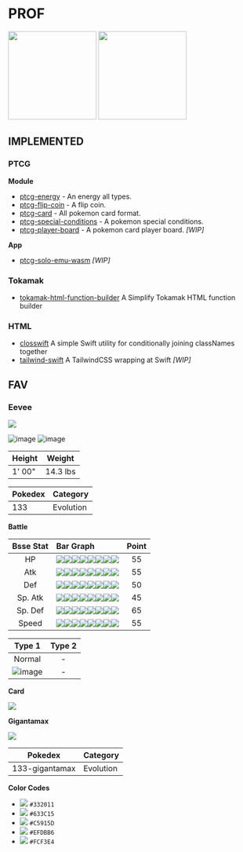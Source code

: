 # PROF

<img height="180em" src="https://github-readme-stats.vercel.app/api?username=evdwarf&show_icons=true&hide_border=false&&count_private=true&include_all_commits=true" />

<img height="180em" src="https://github-readme-stats.vercel.app/api/top-langs/?username=evdwarf" />

## IMPLEMENTED

### PTCG

**Module**

- [ptcg-energy](https://github.com/evdwarf/ptcg-energy) - An energy all types.
- [ptcg-flip-coin](https://github.com/evdwarf/ptcg-flip-coin) - A flip coin.
- [ptcg-card](https://github.com/evdwarf/ptcg-card) - All pokemon card format.
- [ptcg-special-conditions](https://github.com/evdwarf/ptcg-special-conditions) - A pokemon special conditions.
- [ptcg-player-board](https://github.com/evdwarf/ptcg-player-board) - A pokemon card player board. *[WIP]*

**App**

- [ptcg-solo-emu-wasm](https://github.com/evdwarf/ptcg-solo-emu-wasm) *[WIP]*

### Tokamak

- [tokamak-html-function-builder](https://github.com/evdwarf/tokamak-html-function-builder) A Simplify Tokamak HTML function builder

### HTML

- [closswift](https://github.com/evdwarf/closswift) A simple Swift utility for conditionally joining classNames together
- [tailwind-swift](https://github.com/evdwarf/tailwind-swift) A TailwindCSS wrapping at Swift *[WIP]*

## FAV

### Eevee

![](https://img.pokemondb.net/sprites/home/normal/eevee-f.png)

![image](https://user-images.githubusercontent.com/77476144/113011742-0d1c5200-91b5-11eb-80f1-c159e1e17600.png)
![image](https://user-images.githubusercontent.com/77476144/113011799-1c9b9b00-91b5-11eb-8123-14d805f48c32.png)

| Height | Weight |
| --- | --- |
| 1' 00" | 14.3 lbs |

| Pokedex | Category | 
| --- | --- |
| 133 | Evolution |

**Battle**

| Bsse Stat | Bar Graph | Point |
| :--: | :-- | :---: |
| HP | ![](https://via.placeholder.com/16/00e87b/FFFFFF/?text=%20)![](https://via.placeholder.com/16/00e87b/FFFFFF/?text=%20)![](https://via.placeholder.com/16/B7C5D2/FFFFFF/?text=%20)![](https://via.placeholder.com/16/B7C5D2/FFFFFF/?text=%20)![](https://via.placeholder.com/16/B7C5D2/FFFFFF/?text=%20)![](https://via.placeholder.com/16/B7C5D2/FFFFFF/?text=%20)![](https://via.placeholder.com/16/B7C5D2/FFFFFF/?text=%20)![](https://via.placeholder.com/16/B7C5D2/FFFFFF/?text=%20) | 55 |
| Atk | ![](https://via.placeholder.com/16/00e87b/FFFFFF/?text=%20)![](https://via.placeholder.com/16/00e87b/FFFFFF/?text=%20)![](https://via.placeholder.com/16/B7C5D2/FFFFFF/?text=%20)![](https://via.placeholder.com/16/B7C5D2/FFFFFF/?text=%20)![](https://via.placeholder.com/16/B7C5D2/FFFFFF/?text=%20)![](https://via.placeholder.com/16/B7C5D2/FFFFFF/?text=%20)![](https://via.placeholder.com/16/B7C5D2/FFFFFF/?text=%20)![](https://via.placeholder.com/16/B7C5D2/FFFFFF/?text=%20) | 55 |
| Def | ![](https://via.placeholder.com/16/00e87b/FFFFFF/?text=%20)![](https://via.placeholder.com/16/00e87b/FFFFFF/?text=%20)![](https://via.placeholder.com/16/B7C5D2/FFFFFF/?text=%20)![](https://via.placeholder.com/16/B7C5D2/FFFFFF/?text=%20)![](https://via.placeholder.com/16/B7C5D2/FFFFFF/?text=%20)![](https://via.placeholder.com/16/B7C5D2/FFFFFF/?text=%20)![](https://via.placeholder.com/16/B7C5D2/FFFFFF/?text=%20)![](https://via.placeholder.com/16/B7C5D2/FFFFFF/?text=%20) | 50 |
| Sp. Atk | ![](https://via.placeholder.com/16/00e87b/FFFFFF/?text=%20)![](https://via.placeholder.com/16/00e87b/FFFFFF/?text=%20)![](https://via.placeholder.com/16/B7C5D2/FFFFFF/?text=%20)![](https://via.placeholder.com/16/B7C5D2/FFFFFF/?text=%20)![](https://via.placeholder.com/16/B7C5D2/FFFFFF/?text=%20)![](https://via.placeholder.com/16/B7C5D2/FFFFFF/?text=%20)![](https://via.placeholder.com/16/B7C5D2/FFFFFF/?text=%20)![](https://via.placeholder.com/16/B7C5D2/FFFFFF/?text=%20) | 45 |
| Sp. Def | ![](https://via.placeholder.com/16/00e87b/FFFFFF/?text=%20)![](https://via.placeholder.com/16/00e87b/FFFFFF/?text=%20)![](https://via.placeholder.com/16/00e87b/FFFFFF/?text=%20)![](https://via.placeholder.com/16/B7C5D2/FFFFFF/?text=%20)![](https://via.placeholder.com/16/B7C5D2/FFFFFF/?text=%20)![](https://via.placeholder.com/16/B7C5D2/FFFFFF/?text=%20)![](https://via.placeholder.com/16/B7C5D2/FFFFFF/?text=%20)![](https://via.placeholder.com/16/B7C5D2/FFFFFF/?text=%20) | 65 |
| Speed | ![](https://via.placeholder.com/16/00e87b/FFFFFF/?text=%20)![](https://via.placeholder.com/16/00e87b/FFFFFF/?text=%20)![](https://via.placeholder.com/16/B7C5D2/FFFFFF/?text=%20)![](https://via.placeholder.com/16/B7C5D2/FFFFFF/?text=%20)![](https://via.placeholder.com/16/B7C5D2/FFFFFF/?text=%20)![](https://via.placeholder.com/16/B7C5D2/FFFFFF/?text=%20)![](https://via.placeholder.com/16/B7C5D2/FFFFFF/?text=%20)![](https://via.placeholder.com/16/B7C5D2/FFFFFF/?text=%20) | 55 |

| Type 1 | Type 2 |
| :---: | :---: |
| Normal | - |
| ![image](https://user-images.githubusercontent.com/77476144/115944597-ae1ad600-a4f1-11eb-8c9c-f1f577aa51a2.png) | - |

**Card**

[![](https://user-images.githubusercontent.com/77476144/115944716-4b760a00-a4f2-11eb-8f2d-de29afe41ed9.png)](https://www.pokemon.com/us/pokemon-tcg/pokemon-cards/?cardName=Eevee&cardText=&evolvesFrom=&simpleSubmit=&format=unlimited&hitPointsMin=0&hitPointsMax=340&retreatCostMin=0&retreatCostMax=5&totalAttackCostMin=0&totalAttackCostMax=5&particularArtist=)

**Gigantamax**

![](https://img.pokemondb.net/sprites/home/normal/eevee-gigantamax.png)

| Pokedex | Category | 
| --- | --- |
| 133-gigantamax | Evolution |

**Color Codes**

- ![](https://via.placeholder.com/16/332011/FFFFFF/?text=%20) `#332011`
- ![](https://via.placeholder.com/16/633C15/FFFFFF/?text=%20) `#633C15`
- ![](https://via.placeholder.com/16/C5915D/FFFFFF/?text=%20) `#C5915D`
- ![](https://via.placeholder.com/16/EFDBB6/FFFFFF/?text=%20) `#EFDBB6`
- ![](https://via.placeholder.com/16/FCF3E4/FFFFFF/?text=%20) `#FCF3E4`
